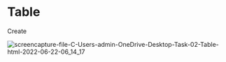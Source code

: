 # Table
Create


![screencapture-file-C-Users-admin-OneDrive-Desktop-Task-02-Table-html-2022-06-22-06_14_17](https://user-images.githubusercontent.com/107197414/175037981-a4422350-b1ec-43ce-b351-dfaaa17ea49f.png)
